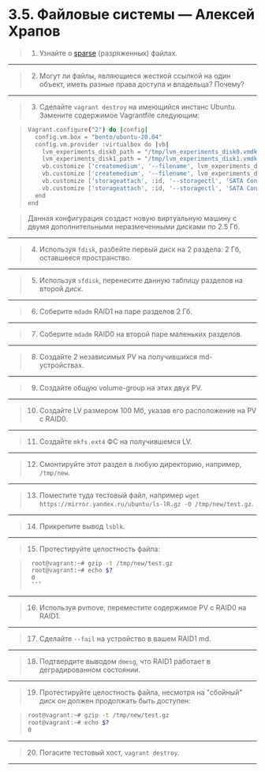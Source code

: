 # 3.5. Файловые системы  — Алексей Храпов

> 1. Узнайте о [sparse](https://ru.wikipedia.org/wiki/%D0%A0%D0%B0%D0%B7%D1%80%D0%B5%D0%B6%D1%91%D0%BD%D0%BD%D1%8B%D0%B9_%D1%84%D0%B0%D0%B9%D0%BB) (разряженных) файлах.

---
> 2. Могут ли файлы, являющиеся жесткой ссылкой на один объект, иметь разные права доступа и владельца? Почему?

---
> 3. Сделайте `vagrant destroy` на имеющийся инстанс Ubuntu. Замените содержимое Vagrantfile следующим:

>    ```bash
>    Vagrant.configure("2") do |config|
>      config.vm.box = "bento/ubuntu-20.04"
>      config.vm.provider :virtualbox do |vb|
>        lvm_experiments_disk0_path = "/tmp/lvm_experiments_disk0.vmdk"
>        lvm_experiments_disk1_path = "/tmp/lvm_experiments_disk1.vmdk"
>        vb.customize ['createmedium', '--filename', lvm_experiments_disk0_path, '--size', 2560]
>        vb.customize ['createmedium', '--filename', lvm_experiments_disk1_path, '--size', 2560]
>        vb.customize ['storageattach', :id, '--storagectl', 'SATA Controller', '--port', 1, '--device', 0, '--type', 'hdd', '--medium', lvm_experiments_disk0_path]
>        vb.customize ['storageattach', :id, '--storagectl', 'SATA Controller', '--port', 2, '--device', 0, '--type', 'hdd', '--medium', lvm_experiments_disk1_path]
>      end
>    end
>    ```

>    Данная конфигурация создаст новую виртуальную машину с двумя дополнительными неразмеченными дисками по 2.5 Гб.

---
> 4. Используя `fdisk`, разбейте первый диск на 2 раздела: 2 Гб, оставшееся пространство.

---
> 5. Используя `sfdisk`, перенесите данную таблицу разделов на второй диск.

---
> 6. Соберите `mdadm` RAID1 на паре разделов 2 Гб.

---
> 7. Соберите `mdadm` RAID0 на второй паре маленьких разделов.

---
> 8. Создайте 2 независимых PV на получившихся md-устройствах.

---
> 9. Создайте общую volume-group на этих двух PV.

---
> 10. Создайте LV размером 100 Мб, указав его расположение на PV с RAID0.

--- 
> 11. Создайте `mkfs.ext4` ФС на получившемся LV.

---
> 12. Смонтируйте этот раздел в любую директорию, например, `/tmp/new`.

---
> 13. Поместите туда тестовый файл, например `wget https://mirror.yandex.ru/ubuntu/ls-lR.gz -O /tmp/new/test.gz`.

---
> 14. Прикрепите вывод `lsblk`.

---
> 15. Протестируйте целостность файла:

>    ```bash
>     root@vagrant:~# gzip -t /tmp/new/test.gz
>     root@vagrant:~# echo $?
>     0
>     ```

---
> 16. Используя pvmove, переместите содержимое PV с RAID0 на RAID1.

---
> 17. Сделайте `--fail` на устройство в вашем RAID1 md.

---
> 18. Подтвердите выводом `dmesg`, что RAID1 работает в деградированном состоянии.

---
> 19. Протестируйте целостность файла, несмотря на "сбойный" диск он должен продолжать быть доступен:

 >    ```bash
 >    root@vagrant:~# gzip -t /tmp/new/test.gz
 >    root@vagrant:~# echo $?
 >    0
 >    ```

---
> 20. Погасите тестовый хост, `vagrant destroy`.

---